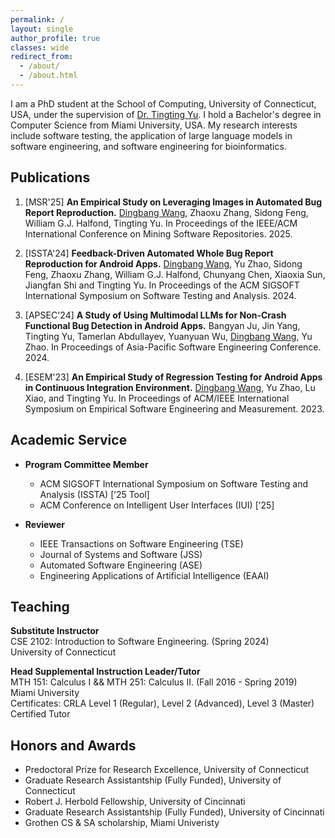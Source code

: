 ```yaml
---
permalink: /
layout: single
author_profile: true
classes: wide
redirect_from: 
  - /about/
  - /about.html
---
```



I am a PhD student at the School of Computing, University of Connecticut, USA, under the supervision of [Dr. Tingting Yu](https://tingting-yu.scholar.uconn.edu). I hold a Bachelor's degree in Computer Science from Miami University, USA. My research interests include software testing,  the application of large language models in software engineering, and software engineering for bioinformatics.

## Publications
1. [MSR'25] **An Empirical Study on Leveraging Images in Automated Bug Report Reproduction.** <ins>Dingbang Wang</ins>, Zhaoxu Zhang, Sidong Feng, William G.J. Halfond, Tingting Yu.  In Proceedings of the IEEE/ACM International Conference on Mining Software Repositories. 2025.
   
2. [ISSTA'24] **Feedback-Driven Automated Whole Bug Report Reproduction for Android Apps.** <ins>Dingbang Wang</ins>, Yu Zhao, Sidong Feng, Zhaoxu Zhang, William G.J. Halfond, Chunyang Chen, Xiaoxia Sun, Jiangfan Shi and Tingting Yu. In Proceedings of the ACM SIGSOFT International Symposium on Software Testing and Analysis. 2024.

3. [APSEC'24] **A Study of Using Multimodal LLMs for Non-Crash Functional Bug Detection in Android Apps.**
Bangyan Ju, Jin Yang, Tingting Yu, Tamerlan Abdullayev, Yuanyuan Wu, <ins>Dingbang Wang</ins>, Yu Zhao. 
In Proceedings of Asia-Pacific Software Engineering Conference. 2024.

4. [ESEM'23] **An Empirical Study of Regression Testing for Android Apps in Continuous Integration Environment.** <ins>Dingbang Wang</ins>, Yu Zhao, Lu Xiao, and Tingting Yu.  In Proceedings of ACM/IEEE International Symposium on Empirical Software Engineering and Measurement. 2023.

## Academic Service
- **Program Committee Member**
  - ACM SIGSOFT International Symposium on Software Testing and Analysis (ISSTA) [’25 Tool]
  - ACM Conference on Intelligent User Interfaces (IUI) [’25]

- **Reviewer**
  - IEEE Transactions on Software Engineering (TSE)
  - Journal of Systems and Software (JSS)
  - Automated Software Engineering (ASE)
  - Engineering Applications of Artificial Intelligence (EAAI)
  


## Teaching
**Substitute Instructor**
<br> CSE 2102: Introduction to Software Engineering. (Spring 2024)
<br> University of Connecticut

**Head Supplemental Instruction Leader/Tutor**
<br> MTH 151:  Calculus I && MTH 251: Calculus II. (Fall 2016 - Spring 2019)
<br> Miami University 
<br> Certificates: CRLA Level 1 (Regular), Level 2 (Advanced), Level 3 (Master) Certified Tutor 

## Honors and Awards
* Predoctoral Prize for Research Excellence, University of Connecticut
* Graduate Research Assistantship (Fully Funded), University of Connecticut 
* Robert J. Herbold Fellowship, University of Cincinnati
* Graduate Research Assistantship (Fully Funded), University of Cincinnati 
* Grothen CS & SA scholarship, Miami Univeristy





